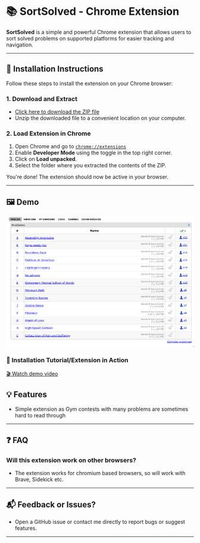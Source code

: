 # 📚 SortSolved - Chrome Extension

**SortSolved** is a simple and powerful Chrome extension that allows users to sort solved problems on supported platforms for easier tracking and navigation.

---

## 🔧 Installation Instructions

Follow these steps to install the extension on your Chrome browser:

### 1. Download and Extract

- [Click here to download the ZIP file](https://github.com/Rnishu/SortSolved/releases/download/initial_release/SortSolved.zip)
- Unzip the downloaded file to a convenient location on your computer.

### 2. Load Extension in Chrome

1. Open Chrome and go to [`chrome://extensions`](chrome://extensions)
2. Enable **Developer Mode** using the toggle in the top right corner.
3. Click on **Load unpacked**.
4. Select the folder where you extracted the contents of the ZIP.

You're done! The extension should now be active in your browser.

---

## 🖼️ Demo

![Screenshot of sorted Problems](images/sortedGym.png)

### 📌 Installation Tutorial/Extension in Action

[🎬 Watch demo video](images/demo.mp4)

## 💡 Features

- Simple extension as Gym contests with many problems are sometimes hard to read through

---

## ❓ FAQ

### Will this extension work on other browsers?

- The extension works for chromium based browsers, so will work with Brave, Sidekick etc.

---

## 📬 Feedback or Issues?

- Open a GitHub issue or contact me directly to report bugs or suggest features.

---


